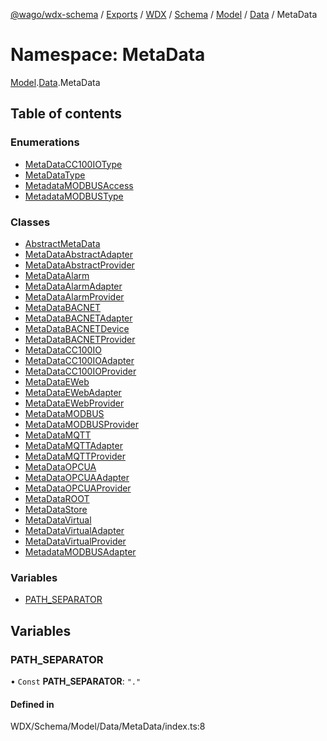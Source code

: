 [@wago/wdx-schema](../README.md) / [Exports](../modules.md) / [WDX](WDX.md) / [Schema](WDX.Schema.md) / [Model](WDX.Schema.Model.md) / [Data](WDX.Schema.Model.Data.md) / MetaData

# Namespace: MetaData

[Model](WDX.Schema.Model.md).[Data](WDX.Schema.Model.Data.md).MetaData

## Table of contents

### Enumerations

- [MetaDataCC100IOType](../enums/WDX.Schema.Model.Data.MetaData.MetaDataCC100IOType.md)
- [MetaDataType](../enums/WDX.Schema.Model.Data.MetaData.MetaDataType.md)
- [MetadataMODBUSAccess](../enums/WDX.Schema.Model.Data.MetaData.MetadataMODBUSAccess.md)
- [MetadataMODBUSType](../enums/WDX.Schema.Model.Data.MetaData.MetadataMODBUSType.md)

### Classes

- [AbstractMetaData](../classes/WDX.Schema.Model.Data.MetaData.AbstractMetaData.md)
- [MetaDataAbstractAdapter](../classes/WDX.Schema.Model.Data.MetaData.MetaDataAbstractAdapter.md)
- [MetaDataAbstractProvider](../classes/WDX.Schema.Model.Data.MetaData.MetaDataAbstractProvider.md)
- [MetaDataAlarm](../classes/WDX.Schema.Model.Data.MetaData.MetaDataAlarm.md)
- [MetaDataAlarmAdapter](../classes/WDX.Schema.Model.Data.MetaData.MetaDataAlarmAdapter.md)
- [MetaDataAlarmProvider](../classes/WDX.Schema.Model.Data.MetaData.MetaDataAlarmProvider.md)
- [MetaDataBACNET](../classes/WDX.Schema.Model.Data.MetaData.MetaDataBACNET.md)
- [MetaDataBACNETAdapter](../classes/WDX.Schema.Model.Data.MetaData.MetaDataBACNETAdapter.md)
- [MetaDataBACNETDevice](../classes/WDX.Schema.Model.Data.MetaData.MetaDataBACNETDevice.md)
- [MetaDataBACNETProvider](../classes/WDX.Schema.Model.Data.MetaData.MetaDataBACNETProvider.md)
- [MetaDataCC100IO](../classes/WDX.Schema.Model.Data.MetaData.MetaDataCC100IO.md)
- [MetaDataCC100IOAdapter](../classes/WDX.Schema.Model.Data.MetaData.MetaDataCC100IOAdapter.md)
- [MetaDataCC100IOProvider](../classes/WDX.Schema.Model.Data.MetaData.MetaDataCC100IOProvider.md)
- [MetaDataEWeb](../classes/WDX.Schema.Model.Data.MetaData.MetaDataEWeb.md)
- [MetaDataEWebAdapter](../classes/WDX.Schema.Model.Data.MetaData.MetaDataEWebAdapter.md)
- [MetaDataEWebProvider](../classes/WDX.Schema.Model.Data.MetaData.MetaDataEWebProvider.md)
- [MetaDataMODBUS](../classes/WDX.Schema.Model.Data.MetaData.MetaDataMODBUS.md)
- [MetaDataMODBUSProvider](../classes/WDX.Schema.Model.Data.MetaData.MetaDataMODBUSProvider.md)
- [MetaDataMQTT](../classes/WDX.Schema.Model.Data.MetaData.MetaDataMQTT.md)
- [MetaDataMQTTAdapter](../classes/WDX.Schema.Model.Data.MetaData.MetaDataMQTTAdapter.md)
- [MetaDataMQTTProvider](../classes/WDX.Schema.Model.Data.MetaData.MetaDataMQTTProvider.md)
- [MetaDataOPCUA](../classes/WDX.Schema.Model.Data.MetaData.MetaDataOPCUA.md)
- [MetaDataOPCUAAdapter](../classes/WDX.Schema.Model.Data.MetaData.MetaDataOPCUAAdapter.md)
- [MetaDataOPCUAProvider](../classes/WDX.Schema.Model.Data.MetaData.MetaDataOPCUAProvider.md)
- [MetaDataROOT](../classes/WDX.Schema.Model.Data.MetaData.MetaDataROOT.md)
- [MetaDataStore](../classes/WDX.Schema.Model.Data.MetaData.MetaDataStore.md)
- [MetaDataVirtual](../classes/WDX.Schema.Model.Data.MetaData.MetaDataVirtual.md)
- [MetaDataVirtualAdapter](../classes/WDX.Schema.Model.Data.MetaData.MetaDataVirtualAdapter.md)
- [MetaDataVirtualProvider](../classes/WDX.Schema.Model.Data.MetaData.MetaDataVirtualProvider.md)
- [MetadataMODBUSAdapter](../classes/WDX.Schema.Model.Data.MetaData.MetadataMODBUSAdapter.md)

### Variables

- [PATH\_SEPARATOR](WDX.Schema.Model.Data.MetaData.md#path_separator)

## Variables

### PATH\_SEPARATOR

• `Const` **PATH\_SEPARATOR**: ``"."``

#### Defined in

WDX/Schema/Model/Data/MetaData/index.ts:8
